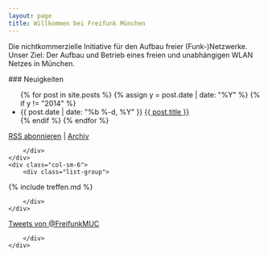 ```yaml
---
layout: page
title: Willkommen bei Freifunk München
---
```


Die nichtkommerzielle Initiative für den Aufbau freier (Funk-)Netzwerke.
Unser Ziel: Der Aufbau und Betrieb eines freien und unabhängigen WLAN Netzes in München.

<div class="row">
    <div class="col-sm-6">
        <div class="list-group">

<div class="panel-heading" markdown="1">
### Neuigkeiten

<ul class="posts">
{% for post in site.posts %}
  {% assign y = post.date | date: "%Y" %}
  {% if y != "2014" %}
  <li>
    <span class="post-date">{{ post.date | date: "%b %-d, %Y" }}</span>
    <a class="post-link" href="{{ post.url | prepend: site.baseurl }}">{{ post.title }}</a>
  </li>
  {% endif %}
{% endfor %}
</ul>

<p class="rss-subscribe"><a href="{{ "/feed.xml" | prepend: site.baseurl }}">RSS abonnieren</a> | <a href="{{ "/archiv" | prepend: site.baseurl }}">Archiv</a></p>
</div>

        </div>
    </div>
    <div class="col-sm-6">
        <div class="list-group">

<div class="panel-heading" markdown="1">
{% include treffen.md %}
</div>

        </div>
    </div>

<div class="col-sm-6">
        <div class="list-group">

<div class="panel-heading">
<a class="twitter-timeline"  href="https://twitter.com/FreifunkMUC" data-widget-id="684307247363665920">Tweets von @FreifunkMUC </a>
<script>!function(d,s,id){var js,fjs=d.getElementsByTagName(s)[0],p=/^http:/.test(d.location)?'http':'https';if(!d.getElementById(id)){js=d.createElement(s);js.id=id;js.src=p+"://platform.twitter.com/widgets.js";fjs.parentNode.insertBefore(js,fjs);}}(document,"script","twitter-wjs");</script>
</div>

        </div>
    </div>

</div>
